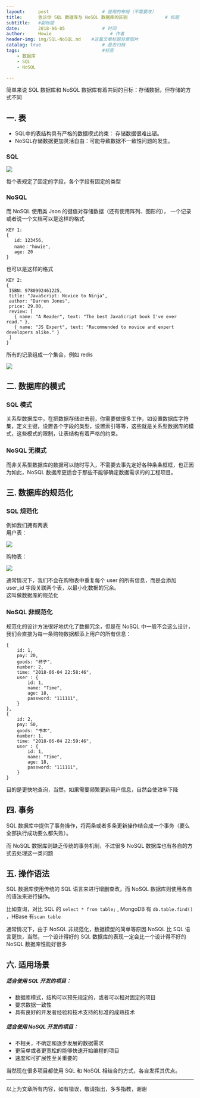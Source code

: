 ```yaml
---
layout:     post                    # 使用的布局（不需要改）
title:      告诉你 SQL 数据库与 NoSQL 数据库的区别              # 标题 
subtitle:   #副标题
date:       2018-06-05              # 时间
author:     Howie                      # 作者
header-img: img/SQL-NoSQL.md    #这篇文章标题背景图片
catalog: true                       # 是否归档
tags:                               #标签
    - 数据库
    - SQL
    - NoSQL

---
```

简单来说 SQL 数据库和 NoSQL 数据库有着共同的目标：存储数据，但存储的方式不同

## 一. 表
- SQL中的表结构具有严格的数据模式约束： 存储数据很难出错。
- NoSQL存储数据更加灵活自由：可能导致数据不一致性问题的发生。
### SQL
![](http://upload-images.jianshu.io/upload_images/8807674-49dd9d810e78cec6.2?imageMogr2/auto-orient/strip%7CimageView2/2/w/1240)

每个表规定了固定的字段，各个字段有固定的类型
### NoSQL
而 NoSQL 使用类 Json 的键值对存储数据（还有使用阵列、图形的），
一个记录或者说一个文档可以是这样的格式
```
KEY 1:
{
   id: 123456,
   name："howie",
   age: 20
}
```
也可以是这样的格式
```
KEY 2:
{
 ISBN: 9780992461225,
 title: "JavaScript: Novice to Ninja",
 author: "Darren Jones",
 price: 29.00,
 review: [
   { name: "A Reader", text: "The best JavaScript book I've ever read." },
   { name: "JS Expert", text: "Recommended to novice and expert developers alike." }
 ]
}
```
所有的记录组成一个集合，例如 redis

![](http://upload-images.jianshu.io/upload_images/8807674-ffbd07c811f5392c.1?imageMogr2/auto-orient/strip%7CimageView2/2/w/1240)

## 二. 数据库的模式
### SQL 模式
关系型数据库中，在把数据存储进去前，你需要做很多工作，如设置数据库字符集，定义主键，设置各个字段的类型，设置索引等等，这些就是关系型数据库的模式，这些模式的限制，让表结构有着严格的约束。
### NoSQL 无模式
而非关系型数据库的数据可以随时写入，不需要去事先定好各种条条框框，也正因为如此，NoSQL 数据库更适合于那些不能够确定数据需求的的工程项目。


## 三. 数据库的规范化
### SQL 规范化
例如我们拥有两表  
用户表：

![](http://upload-images.jianshu.io/upload_images/8807674-e465ebbe6d2b6239.2?imageMogr2/auto-orient/strip%7CimageView2/2/w/1240)

购物表：

![](http://upload-images.jianshu.io/upload_images/8807674-344b5526dc6bf78c.3?imageMogr2/auto-orient/strip%7CimageView2/2/w/1240)

通常情况下，我们不会在购物表中重复每个 user 的所有信息，而是会添加 user_id 字段关联两个表，以最小化数据的冗余。  
这叫做数据库的规范化

### NoSQL 非规范化
规范化的设计方法很好地优化了数据冗余，但是在 NoSQL 中一般不会这么设计，我们会直接为每一条购物数据都添上用户的所有信息：
```
{
    id: 1,
    pay: 20,
    goods: "杯子",
    number: 2,
    time: "2018-06-04 22:58:46",
    user : {
        id: 1,
        name: "Time",
        age: 18,
        password: "111111",
    }
},
{
    id: 2,
    pay: 50,
    goods: "书本",
    number: 1,
    time: "2018-06-04 22:59:46",
    user : {
        id: 1,
        name: "Time",
        age: 18,
        password: "111111",
    }
}
```
目的是更快地查询，当然，如果需要频繁更新用户信息，自然会使效率下降

## 四. 事务
SQL 数据库中提供了事务操作，将两条或者多条更新操作结合成一个事务（要么全部执行成功要么都失败）。  

而 NoSQL 数据库则缺乏传统的事务机制，不过很多 NoSQL 数据库也有各自的方式去处理这一类问题

## 五. 操作语法
SQL 数据库使用传统的 SQL 语言来进行增删查改，而 NoSQL 数据库则使用各自的语法来进行操作。

比如查询，对比 SQL 的 ```select * from table;``` , MongoDB 有 ```db.table.find()``` ，HBase 有```scan table```

通常情况下，由于 NoSQL 非规范化，数据模型的简单等原因 NoSQL 比 SQL 语言更快，当然，一个设计得好的 SQL 数据库的表现一定会比一个设计得不好的 NoSQL 数据库性能好很多

## 六. 适用场景
##### 适合使用 SQL 开发的项目：
- 数据库模式，结构可以预先规定的，或者可以相对固定的项目
- 要求数据一致性
- 具有良好的开发者经验和技术支持的标准的成熟技术

##### 适合使用 NoSQL 开发的项目：
- 不相关，不确定和逐步发展的数据需求
- 更简单或者更宽松的能够快速开始编程的项目
- 速度和可扩展性至关重要的

当然现在很多项目都使用 SQL 和 NoSQL 相结合的方式，各自发挥其优点。

---
以上为文章所有内容，如有错误，敬请指出，多多指教，谢谢
